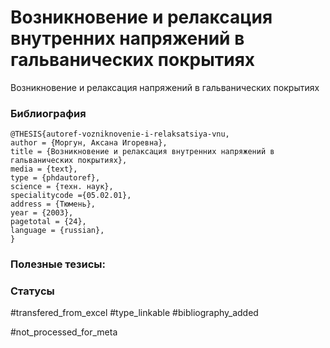 # Возникновение и релаксация внутренних напряжений в гальванических покрытиях

Возникновение и релаксация напряжений в гальванических покрытиях

### Библиография
```
@THESIS{autoref-vozniknovenie-i-relaksatsiya-vnu,
author = {Моргун, Аксана Игоревна},
title = {Возникновение и релаксация внутренних напряжений в гальванических покрытиях},
media = {text},
type = {phdautoref},
science = {техн. наук},
specialitycode ={05.02.01},
address = {Тюмень},
year = {2003},
pagetotal = {24},
language = {russian},
}
```

### Полезные тезисы:

### Статусы
#transfered_from_excel 
#type_linkable 
#bibliography_added

#not_processed_for_meta
